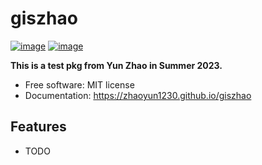 # giszhao


[![image](https://img.shields.io/pypi/v/giszhao.svg)](https://pypi.python.org/pypi/giszhao)
[![image](https://img.shields.io/conda/vn/conda-forge/giszhao.svg)](https://anaconda.org/conda-forge/giszhao)


**This is a test pkg from Yun Zhao in Summer 2023.**


-   Free software: MIT license
-   Documentation: https://zhaoyun1230.github.io/giszhao
    

## Features

-   TODO
